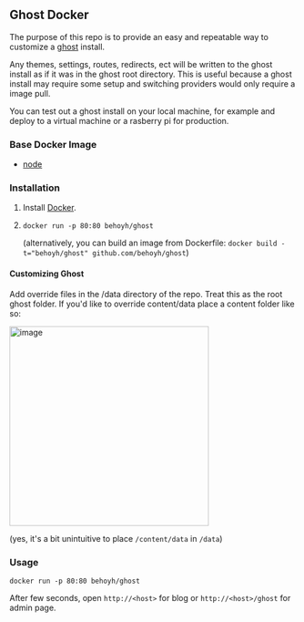 ## Ghost Docker

The purpose of this repo is to provide an easy and repeatable way to customize a [ghost](https://ghost.org) install.

Any themes, settings, routes, redirects, ect will be written to the ghost install as if it was in the ghost root directory. This is useful because a ghost install may require some setup and switching providers would only require a image pull.

You can test out a ghost install on your local machine, for example and deploy to a virtual machine or a rasberry pi for production.


### Base Docker Image

* [node](https://hub.docker.com/_/node)

### Installation

1. Install [Docker](https://www.docker.com/).

2. `docker run -p 80:80 behoyh/ghost`

   (alternatively, you can build an image from Dockerfile: `docker build -t="behoyh/ghost" github.com/behoyh/ghost`)

#### Customizing Ghost
   
   Add override files in the /data directory of the repo. Treat this as the root ghost folder. If you'd like to override content/data place a content folder like so:
   
   <img width="350" alt="image" src="https://user-images.githubusercontent.com/2565745/167858937-b102cbc4-9e67-4217-8edc-16980bb9a025.png">
   
(yes, it's a bit unintuitive to place `/content/data` in `/data`)

### Usage

    docker run -p 80:80 behoyh/ghost

After few seconds, open `http://<host>` for blog or `http://<host>/ghost` for admin page.

